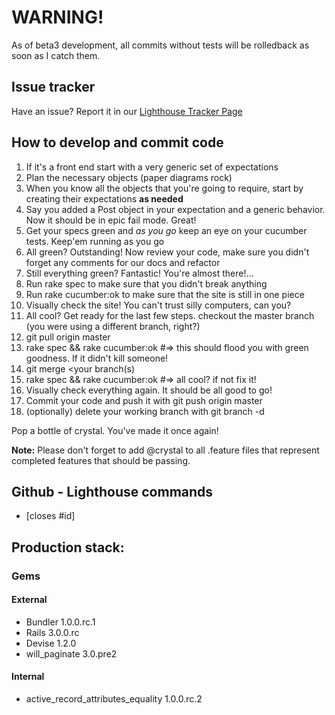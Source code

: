 # WARNING!

As of beta3 development, all commits without tests will be rolledback as soon as I catch them.

## Issue tracker
Have an issue? Report it in our [Lighthouse Tracker Page](http://gnomeslab.lighthouseapp.com/projects/55987-homepage/overview "Gnomeslab Lighthouse Tracker")

## How to develop and commit code

1. If it's a front end start with a very generic set of expectations
2. Plan the necessary objects (paper diagrams rock)
3. When you know all the objects that you're going to require, start by creating their expectations **as needed**
4. Say you added a Post object in your expectation and a generic behavior. Now it should be in epic fail mode. Great!
5. Get your specs green and _as you go_ keep an eye on your cucumber tests. Keep'em running as you go
6. All green? Outstanding! Now review your code, make sure you didn't forget any comments for our docs and refactor
7. Still everything green? Fantastic! You're almost there!...
8. Run rake spec to make sure that you didn't break anything
9. Run rake cucumber:ok to make sure that the site is still in one piece
10. Visually check the site! You can't trust silly computers, can you?
11. All cool? Get ready for the last few steps. checkout the master branch (you were using a different branch, right?)
12. git pull origin master
13. rake spec && rake cucumber:ok #=> this should flood you with green goodness. If it didn't kill someone!
14. git merge <your branch(s)
15. rake spec && rake cucumber:ok #=> all cool? if not fix it!
16. Visually check everything again. It should be all good to go!
19. Commit your code and push it with git push origin master
20. (optionally) delete your working branch with git branch -d <your branch>

Pop a bottle of crystal. You've made it once again!

**Note:** Please don't forget to add @crystal to all .feature files that represent completed features that should be passing.

## Github - Lighthouse commands

* [closes #id]

## Production stack:

### Gems
#### External
* Bundler 1.0.0.rc.1
* Rails 3.0.0.rc
* Devise 1.2.0
* will_paginate 3.0.pre2

#### Internal
* active_record_attributes_equality 1.0.0.rc.2
